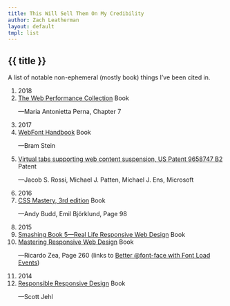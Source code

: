 ```yaml
---
title: This Will Sell Them On My Credibility
author: Zach Leatherman
layout: default
tmpl: list
---
```


<div class="layout-list">
	<article>
		<h1 class="primary-title">{{ title }}</h1>
		<p>A list of notable non-ephemeral (mostly book) things I’ve been cited in.</p>
		<ol class="posts">
			<li class="subhed">2018</li>
			<li><a href="https://www.amazon.com/Web-Performance-Collection-Bruno-Skvorc-ebook/dp/B07H52FX5D/" class="posts-link">The Web Performance Collection</a> <span class="tags"><span class="tag">Book</span></span><p class="description">—Maria Antonietta Perna, Chapter 7</p></li>
			<li class="subhed">2017</li>
			<li><a href="https://abookapart.com/products/webfont-handbook" class="posts-link">WebFont Handbook</a> <span class="tags"><span class="tag">Book</span></span><p class="description">—Bram Stein</p></li>
			<li><a href="https://www.google.com/patents/US9658747" class="posts-link">Virtual tabs supporting web content suspension, US Patent 9658747 B2</a> <span class="tags"><span class="tag">Patent</span></span><p class="description">—Jacob S. Rossi, Michael J. Patten, Michael J. Ens, Microsoft</p></li>
			<li class="subhed">2016</li>
			<li><a href="http://www.apress.com/us/book/9781430258636" class="posts-link">CSS Mastery, 3rd edition</a> <span class="tags"><span class="tag">Book</span></span><p class="description">—Andy Budd, Emil Björklund, Page 98</p></li>
			<li class="subhed">2015</li>
			<li><a href="https://shop.smashingmagazine.com/products/smashing-book-5-real-life-responsive-web-design" class="posts-link">Smashing Book 5—Real Life Responsive Web Design</a> <span class="tags"><span class="tag">Book</span></span></li>
			<li><a href="http://masteringrwd.com/" class="posts-link">Mastering Responsive Web Design</a> <span class="tags"><span class="tag">Book</span></span><p class="description">—Ricardo Zea, Page 260 (links to <a href="https://dev.opera.com/articles/better-font-face/">Better @font-face with Font Load Events</a>)</p></li>
			<!-- <li><a href="https://www.google.com/patents/US20150095758">US Patent US20150095758 A1: Web content suspension compatibility and suspended web content lifetime</a> <span class="tags"><span class="tag">Patent</span></span><p class="description">—Jacob S. Rossi, Michael J. Patten, Michael J. Ens of Microsoft</p></li> -->
			<li class="subhed">2014</li>
			<li><a href="https://abookapart.com/products/responsible-responsive-design" class="posts-link">Responsible Responsive Design</a> <span class="tags"><span class="tag">Book</span></span><p class="description">—Scott Jehl</p></li>
		</ol>
	</article>
</div>
